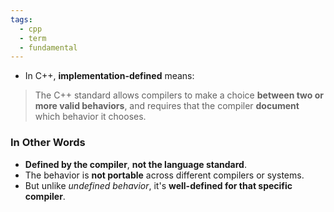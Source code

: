 ```yaml
---
tags:
  - cpp
  - term
  - fundamental
---
```


- In C++, **implementation-defined** means:
> The C++ standard allows compilers to make a choice **between two or more valid behaviors**, and requires that the compiler **document** which behavior it chooses.

### In Other Words
- **Defined by the compiler**, **not the language standard**.
- The behavior is **not portable** across different compilers or systems.
- But unlike _undefined behavior_, it's **well-defined for that specific compiler**.
